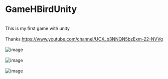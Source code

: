 # GameHBirdUnity
<br>This is my first game with unity</br>
<br>Thanks https://www.youtube.com/channel/UCX_b3NNQN5bzExm-22-NVVg</br>
<br>![image](https://user-images.githubusercontent.com/73264521/166966561-67a4db1c-53f7-46c3-b291-d4b1fc772aa0.png)
</br>
<br>![image](https://user-images.githubusercontent.com/73264521/166966664-7370c775-59f5-4da3-af38-44662d4323e8.png)
</br>
<br>![image](https://user-images.githubusercontent.com/73264521/166966756-9fc62b13-54b3-4e24-a2f3-89fc14a73d79.png)
</br>
